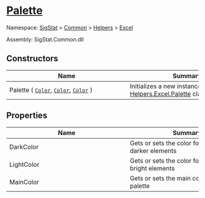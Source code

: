 # [Palette](./Palette.md)

Namespace: [SigStat]() > [Common](./../../README.md) > [Helpers](./../README.md) > [Excel](./README.md)

Assembly: SigStat.Common.dll


## Constructors

| Name | Summary | 
| --- | --- | 
| Palette ( [`Color`](https://docs.microsoft.com/en-us/dotnet/api/System.Drawing.Color), [`Color`](https://docs.microsoft.com/en-us/dotnet/api/System.Drawing.Color), [`Color`](https://docs.microsoft.com/en-us/dotnet/api/System.Drawing.Color) )<div style="width: 300px">| Initializes a new instance of the [Helpers.Excel.Palette](https://github.com/hargitomi97/sigstat/blob/master/docs/md/SigStat/Common/Helpers/Excel/Palette.md) class.<div style="width: 300px">| <br>


## Properties

| Name | Summary | 
| --- | --- | 
| DarkColor<div style="width: 300px">| Gets or sets the color for rendering darker elements<div style="width: 300px">| <br>
| LightColor<div style="width: 300px">| Gets or sets the color for rendering bright elements<div style="width: 300px">| <br>
| MainColor<div style="width: 300px">| Gets or sets the main color used in the palette<div style="width: 300px">| <br>



